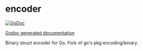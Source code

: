 encoder
=======

[![GoDoc](http://godoc.org/github.com//samos/samos/src/cipher/encoder?status.png)](http://godoc.org/github.com/samoslab/samos/src/cipher/encoder)

[Godoc generated documentation](https://godoc.org/github.com/samoslab/samos/src/cipher/encoder)

Binary struct encoder for Go.  Fork of go's pkg encoding/binary.
